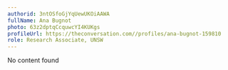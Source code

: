 ```yaml
---
authorid: 3ntOSfoGjYqUewUKOiAAWA
fullName: Ana Bugnot
photo: 63z2dptqCcquwcYI4KUKgs
profileUrl: https://theconversation.com//profiles/ana-bugnot-159810
role: Research Associate, UNSW
---
```

No content found